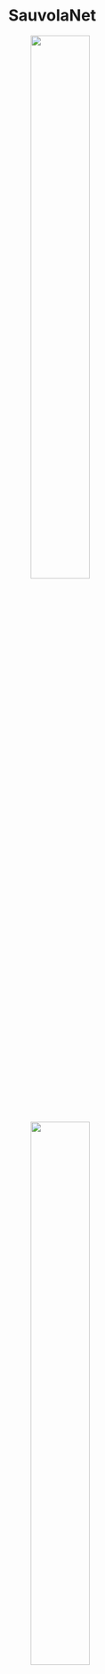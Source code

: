 # SauvolaNet
<figure class="header">
    <img src="https://www.um.edu.mo/wp-content/uploads/2020/09/UM-Logo_V-Black-1024x813.png" width="50%">
    <img src="https://viplab.cis.um.edu.mo/images/logo_5.JPG" width="50%">    
</figure>


